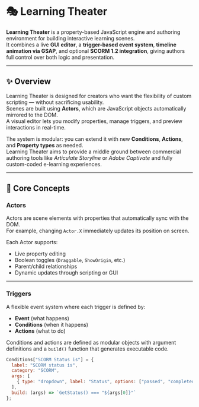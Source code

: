 # 🎭 Learning Theater

**Learning Theater** is a property-based JavaScript engine and authoring environment for building interactive learning scenes.  
It combines a live **GUI editor**, a **trigger-based event system**, **timeline animation via GSAP**, and optional **SCORM 1.2 integration**, giving authors full control over both logic and presentation.

---

## ✨ Overview

Learning Theater is designed for creators who want the flexibility of custom scripting — without sacrificing usability.  
Scenes are built using **Actors**, which are JavaScript objects automatically mirrored to the DOM.  
A visual editor lets you modify properties, manage triggers, and preview interactions in real-time.

The system is modular: you can extend it with new **Conditions**, **Actions**, and **Property types** as needed.  
Learning Theater aims to provide a middle ground between commercial authoring tools like *Articulate Storyline* or *Adobe Captivate* and fully custom-coded e-learning experiences.

---

## 🧩 Core Concepts

### **Actors**
Actors are scene elements with properties that automatically sync with the DOM.  
For example, changing `Actor.X` immediately updates its position on screen.

Each Actor supports:
- Live property editing
- Boolean toggles (`Draggable`, `ShowOrigin`, etc.)
- Parent/child relationships
- Dynamic updates through scripting or GUI

---

### **Triggers**
A flexible event system where each trigger is defined by:
- **Event** (what happens)
- **Conditions** (when it happens)
- **Actions** (what to do)

Conditions and actions are defined as modular objects with argument definitions and a `build()` function that generates executable code.

```js
Conditions["SCORM Status is"] = {
  label: "SCORM status is",
  category: "SCORM",
  args: [
    { type: "dropdown", label: "Status", options: ["passed", "completed", "failed"] }
  ],
  build: (args) => `GetStatus() === "${args[0]}"`
};
